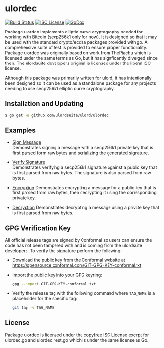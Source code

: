 ulordec
=====

[![Build Status](https://travis-ci.org/ulordsuite/ulord.png?branch=master)](https://travis-ci.org/ulordsuite/ulordec)
[![ISC License](http://img.shields.io/badge/license-ISC-blue.svg)](http://copyfree.org)
[![GoDoc](https://godoc.org/github.com/ulordsuite/ulord/ulordec?status.png)](http://godoc.org/github.com/ulordsuite/ulord/ulordec)

Package ulordec implements elliptic curve cryptography needed for working with
Bitcoin (secp256k1 only for now). It is designed so that it may be used with the
standard crypto/ecdsa packages provided with go.  A comprehensive suite of test
is provided to ensure proper functionality.  Package ulordec was originally based
on work from ThePiachu which is licensed under the same terms as Go, but it has
signficantly diverged since then.  The ulordsuite developers original is licensed
under the liberal ISC license.

Although this package was primarily written for ulord, it has intentionally been
designed so it can be used as a standalone package for any projects needing to
use secp256k1 elliptic curve cryptography.

## Installation and Updating

```bash
$ go get -u github.com/ulordsuite/ulord/ulordec
```

## Examples

* [Sign Message](http://godoc.org/github.com/ulordsuite/ulord/ulordec#example-package--SignMessage)  
  Demonstrates signing a message with a secp256k1 private key that is first
  parsed form raw bytes and serializing the generated signature.

* [Verify Signature](http://godoc.org/github.com/ulordsuite/ulord/ulordec#example-package--VerifySignature)  
  Demonstrates verifying a secp256k1 signature against a public key that is
  first parsed from raw bytes.  The signature is also parsed from raw bytes.

* [Encryption](http://godoc.org/github.com/ulordsuite/ulord/ulordec#example-package--EncryptMessage)
  Demonstrates encrypting a message for a public key that is first parsed from
  raw bytes, then decrypting it using the corresponding private key.

* [Decryption](http://godoc.org/github.com/ulordsuite/ulord/ulordec#example-package--DecryptMessage)
  Demonstrates decrypting a message using a private key that is first parsed
  from raw bytes.

## GPG Verification Key

All official release tags are signed by Conformal so users can ensure the code
has not been tampered with and is coming from the ulordsuite developers.  To
verify the signature perform the following:

- Download the public key from the Conformal website at
  https://opensource.conformal.com/GIT-GPG-KEY-conformal.txt

- Import the public key into your GPG keyring:
  ```bash
  gpg --import GIT-GPG-KEY-conformal.txt
  ```

- Verify the release tag with the following command where `TAG_NAME` is a
  placeholder for the specific tag:
  ```bash
  git tag -v TAG_NAME
  ```

## License

Package ulordec is licensed under the [copyfree](http://copyfree.org) ISC License
except for ulordec.go and ulordec_test.go which is under the same license as Go.

